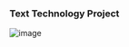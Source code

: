### Text Technology Project
![image](https://github.com/user-attachments/assets/ee2e7271-af3c-4097-ba55-47e9c0ddc764)
